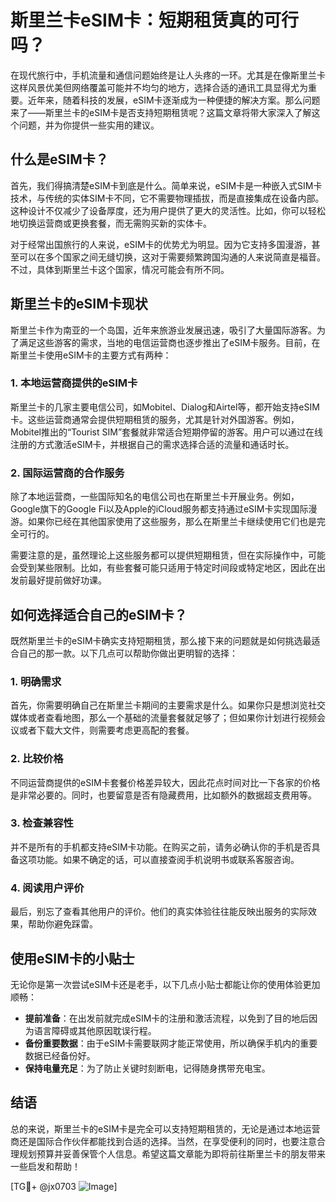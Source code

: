 # 斯里兰卡eSIM卡：短期租赁真的可行吗？

在现代旅行中，手机流量和通信问题始终是让人头疼的一环。尤其是在像斯里兰卡这样风景优美但网络覆盖可能并不均匀的地方，选择合适的通讯工具显得尤为重要。近年来，随着科技的发展，eSIM卡逐渐成为一种便捷的解决方案。那么问题来了——斯里兰卡的eSIM卡是否支持短期租赁呢？这篇文章将带大家深入了解这个问题，并为你提供一些实用的建议。

## 什么是eSIM卡？

首先，我们得搞清楚eSIM卡到底是什么。简单来说，eSIM卡是一种嵌入式SIM卡技术，与传统的实体SIM卡不同，它不需要物理插拔，而是直接集成在设备内部。这种设计不仅减少了设备厚度，还为用户提供了更大的灵活性。比如，你可以轻松地切换运营商或更换套餐，而无需购买新的实体卡。

对于经常出国旅行的人来说，eSIM卡的优势尤为明显。因为它支持多国漫游，甚至可以在多个国家之间无缝切换，这对于需要频繁跨国沟通的人来说简直是福音。不过，具体到斯里兰卡这个国家，情况可能会有所不同。

## 斯里兰卡的eSIM卡现状

斯里兰卡作为南亚的一个岛国，近年来旅游业发展迅速，吸引了大量国际游客。为了满足这些游客的需求，当地的电信运营商也逐步推出了eSIM卡服务。目前，在斯里兰卡使用eSIM卡的主要方式有两种：

### 1. **本地运营商提供的eSIM卡**
斯里兰卡的几家主要电信公司，如Mobitel、Dialog和Airtel等，都开始支持eSIM卡。这些运营商通常会提供短期租赁的服务，尤其是针对外国游客。例如，Mobitel推出的“Tourist SIM”套餐就非常适合短期停留的游客。用户可以通过在线注册的方式激活eSIM卡，并根据自己的需求选择合适的流量和通话时长。

### 2. **国际运营商的合作服务**
除了本地运营商，一些国际知名的电信公司也在斯里兰卡开展业务。例如，Google旗下的Google Fi以及Apple的iCloud服务都支持通过eSIM卡实现国际漫游。如果你已经在其他国家使用了这些服务，那么在斯里兰卡继续使用它们也是完全可行的。

需要注意的是，虽然理论上这些服务都可以提供短期租赁，但在实际操作中，可能会受到某些限制。比如，有些套餐可能只适用于特定时间段或特定地区，因此在出发前最好提前做好功课。

## 如何选择适合自己的eSIM卡？

既然斯里兰卡的eSIM卡确实支持短期租赁，那么接下来的问题就是如何挑选最适合自己的那一款。以下几点可以帮助你做出更明智的选择：

### 1. **明确需求**
首先，你需要明确自己在斯里兰卡期间的主要需求是什么。如果你只是想浏览社交媒体或者查看地图，那么一个基础的流量套餐就足够了；但如果你计划进行视频会议或者下载大文件，则需要考虑更高配的套餐。

### 2. **比较价格**
不同运营商提供的eSIM卡套餐价格差异较大，因此花点时间对比一下各家的价格是非常必要的。同时，也要留意是否有隐藏费用，比如额外的数据超支费用等。

### 3. **检查兼容性**
并不是所有的手机都支持eSIM卡功能。在购买之前，请务必确认你的手机是否具备这项功能。如果不确定的话，可以直接查阅手机说明书或联系客服咨询。

### 4. **阅读用户评价**
最后，别忘了查看其他用户的评价。他们的真实体验往往能反映出服务的实际效果，帮助你避免踩雷。

## 使用eSIM卡的小贴士

无论你是第一次尝试eSIM卡还是老手，以下几点小贴士都能让你的使用体验更加顺畅：

- **提前准备**：在出发前就完成eSIM卡的注册和激活流程，以免到了目的地后因为语言障碍或其他原因耽误行程。
- **备份重要数据**：由于eSIM卡需要联网才能正常使用，所以确保手机内的重要数据已经备份好。
- **保持电量充足**：为了防止关键时刻断电，记得随身携带充电宝。

## 结语

总的来说，斯里兰卡的eSIM卡是完全可以支持短期租赁的，无论是通过本地运营商还是国际合作伙伴都能找到合适的选择。当然，在享受便利的同时，也要注意合理规划预算并妥善保管个人信息。希望这篇文章能为即将前往斯里兰卡的朋友带来一些启发和帮助！

[TG💪+ @jx0703 ![Image](https://github.com/user-attachments/assets/dbca1d08-cadb-493c-b0ec-ad6f7a83f270)]